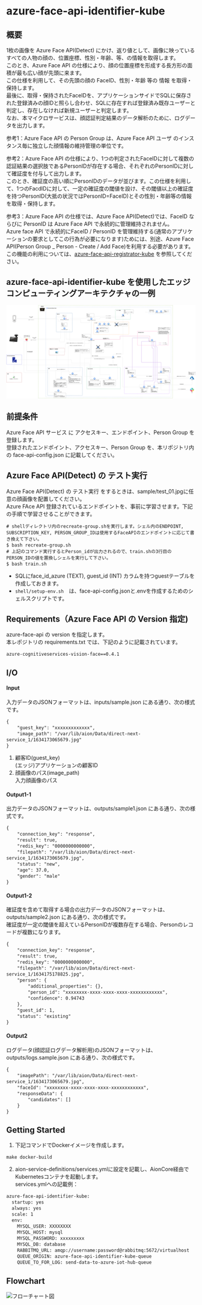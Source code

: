 # azure-face-api-identifier-kube  
## 概要  
1枚の画像を Azure Face API(Detect) にかけ、返り値として、画像に映っているすべての人物の顔の、位置座標、性別・年齢、等、の情報を取得します。  
このとき、Azure Face API の仕様により、顔の位置座標を形成する長方形の面積が最も広い顔が先頭に来ます。  
この仕様を利用して、その先頭の顔の FaceID、性別・年齢 等の 情報 を取得・保持します。  
最後に、取得・保持されたFaceIDを、アプリケーションサイドでSQLに保存された登録済みの顔IDと照らし合わせ、SQLに存在すれば登録済み既存ユーザーと判定し、存在しなければ新規ユーザーと判定します。  
なお、本マイクロサービスは、顔認証判定結果のデータ解析のために、ログデータを出力します。  

参考1：Azure Face API の Person Group は、Azure Face API ユーザ のインスタンス毎に独立した顔情報の維持管理の単位です。  

参考2：Azure Face API の仕様により、1つの判定されたFaceIDに対して複数の認証結果の選択肢であるPersonIDが存在する場合、それぞれのPersonIDに対して確証度を付与して出力します。  
このとき、確証度の高い順にPersonIDのデータが並びます。この仕様を利用して、1つのFacdIDに対して、一定の確証度の閾値を設け、その閾値以上の確証度を持つPersonID(大抵の状況ではPersonID=FaceID)とその性別・年齢等の情報を取得・保持します。  

参考3：Azure Face API の仕様では、Azure Face API(Detect)では、FaceID ならびに PersonID は Azure Face API で永続的に管理維持されません。  
Azure face API で永続的にFaceID / PersonID を管理維持する(通常のアプリケーションの要求としてこの行為が必要になります)ためには、別途、Azure Face API(Person Group _ Person - Create / Add Face)を利用する必要があります。この機能の利用については、[azure-face-api-registrator-kube](https://github.com/latonaio/azure-face-api-registrator-kube) を参照してください。

## azure-face-api-identifier-kube を使用したエッジコンピューティングアーキテクチャの一例
![フローチャート図](doc/omotebako_architecture_20211016.drawio.png)


## 前提条件  
Azure Face API サービス に アクセスキー、エンドポイント、Person Group を登録します。  
登録されたエンドポイント、アクセスキー、Person Group を、本リポジトリ内の face-api-config.json に記載してください。  

## Azure Face API(Detect) の テスト実行  
Azure Face API(Detect) の テスト実行 をするときは、sample/test_01.jpgに任意の顔画像を配置してください。  
Azure FAce API 登録されているエンドポイントを、事前に学習させます。下記の手順で学習させることができます。  
```
# shellディレクトリ内のrecreate-group.shを実行します。シェル内のENDPOINT, SUBSCRIPTION_KEY, PERSON_GROUP_IDは使用するFaceAPIのエンドポイントに応じて書き換えて下さい。
$ bash recreate-group.sh
# 上記のコマンド実行するとPerson_idが出力されるので、train.shの3行目のPERSON_IDの値を置換しシェルを実行して下さい。
$ bash train.sh
```
* SQLにface_id_azure (TEXT), guest_id (INT) カラムを持つguestテーブルを作成しておきます。  
* `shell/setup-env.sh`　は、face-api-config.jsonと.envを作成するためのシェルスクリプトです。    

## Requirements（Azure Face API の Version 指定)  
azure-face-api の version を指定します。  
本レポジトリの requirements.txt では、下記のように記載されています。  
```
azure-cognitiveservices-vision-face==0.4.1
```

## I/O
#### Input
入力データのJSONフォーマットは、inputs/sample.json にある通り、次の様式です。
```
{
    "guest_key": "xxxxxxxxxxxxx",
    "image_path": "/var/lib/aion/Data/direct-next-service_1/1634173065679.jpg"
}
```
1. 顧客ID(guest_key)  
(エッジ)アプリケーションの顧客ID  
2. 顔画像のパス(image_path)  
入力顔画像のパス  

#### Output1-1  
出力データのJSONフォーマットは、outputs/sample1.json にある通り、次の様式です。  
```
{
    "connection_key": "response",
    "result": true,
    "redis_key": "0000000000000",
    "filepath": "/var/lib/aion/Data/direct-next-service_1/1634173065679.jpg",
    "status": "new",
    "age": 37.0,
    "gender": "male"
}
```  
#### Output1-2  
確証度を含めて取得する場合の出力データのJSONフォーマットは、outputs/sample2.json  にある通り、次の様式です。  
確証度が一定の閾値を超えているPersonIDが複数存在する場合、Personのレコードが複数になります。
```
{
    "connection_key": "response",
    "result": true,
    "redis_key": "0000000000000",
    "filepath": "/var/lib/aion/Data/direct-next-service_1/1634175178825.jpg",
    "person": {
        "additional_properties": {},
        "person_id": "xxxxxxxx-xxxx-xxxx-xxxx-xxxxxxxxxxxx",
        "confidence": 0.94743
    },
    "guest_id": 1,
    "status": "existing"
}
```  

#### Output2
ログデータ(顔認証ログデータ解析用)のJSONフォーマットは、outputs/logs.sample.json にある通り、次の様式です。
```
{
    "imagePath": "/var/lib/aion/Data/direct-next-service_1/1634173065679.jpg",
    "faceId": "xxxxxxxx-xxxx-xxxx-xxxx-xxxxxxxxxxxx",
    "responseData": {
        "candidates": []
    }
}
```

## Getting Started
1. 下記コマンドでDockerイメージを作成します。  
```
make docker-build
```
2. aion-service-definitions/services.ymlに設定を記載し、AionCore経由でKubernetesコンテナを起動します。  
services.ymlへの記載例：    
```
azure-face-api-identifier-kube:
  startup: yes
  always: yes
  scale: 1
  env:
    MYSQL_USER: XXXXXXXX
    MYSQL_HOST: mysql
    MYSQL_PASSWORD: xxxxxxxxx
    MYSQL_DB: database
    RABBITMQ_URL: amqp://username:password@rabbitmq:5672/virtualhost
    QUEUE_ORIGIN: azure-face-api-identifier-kube-queue
    QUEUE_TO_FOR_LOG: send-data-to-azure-iot-hub-queue
```
## Flowchart
![フローチャート図](doc/omotebako_architecture_20211104.drawio.png)